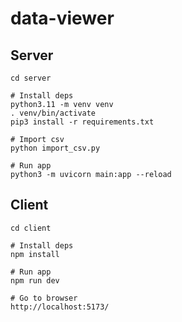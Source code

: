 # data-viewer

## Server

```shell
cd server

# Install deps
python3.11 -m venv venv
. venv/bin/activate
pip3 install -r requirements.txt

# Import csv
python import_csv.py

# Run app
python3 -m uvicorn main:app --reload

```

## Client

```shell
cd client

# Install deps
npm install

# Run app
npm run dev

# Go to browser
http://localhost:5173/

```

